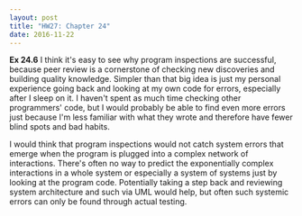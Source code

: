 ```yaml
---
layout: post
title: "HW27: Chapter 24"
date: 2016-11-22
---
```

<b>Ex 24.6</b>
I think it's easy to see why program inspections are successful, because peer review is a cornerstone of checking new discoveries and building quality knowledge. Simpler than that big idea is just my personal experience going back and looking at my own code for errors, especially after I sleep on it. I haven't spent as much time checking other programmers' code, but I would probably be able to find even more errors just because I'm less familiar with what they wrote and therefore have fewer blind spots and bad habits.  

I would think that program inspections would not catch system errors that emerge when the program is plugged into a complex network of interactions. There's often no way to predict the exponentially complex interactions in a whole system or especially a system of systems just by looking at the program code. Potentially taking a step back and reviewing system architecture and such via UML would help, but often such systemic errors can only be found through actual testing.  
